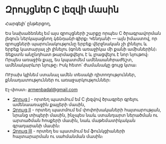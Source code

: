 Զրույցներ C լեզվի մասին
=======================

Հարգելի՛ ընթերցող,

Ես նախաձեռնել եմ այս զրույցների շարքը որպես C ծրագրավորման լեզուն ներկայացնող *կենդանի* գիրք։ Կենդանի ― այն իմաստով, որ զրույցների պարունակությունը երբեք վերջնական չի լինելու և երբեք կատարյալ չի լինելու (գոնե առաջիկա մի քանի ամիսներին)։ Տեքստն անընդհատ թարմացվելու է և լրացվելու է նոր նյութով։ Որպես առաջին քայլ, ես կպատմեմ ամենաանհրաժեշտ, ամենակարևոր նյութը։ Իսկ հետո՝ ժամանակը ցույց կտա։

ՈՒրախ կլինեմ ստանալ ամեն տեսակի դիտողություններ, քննադատություններ ու առաջարկություններ։ 

Էլ-փոստ։ armenbadal@gmail.com


* [Զրույց I](https://github.com/armenbadal/notes-on-c/blob/master/chapter01.md) - որտեղ պատմում եմ C լեզվով ծրագրեր գրելու ամենաառաջին քայլերի մասին,
* [Զրույց II](https://github.com/armenbadal/notes-on-c/blob/master/chapter02.md) - որտեղ պատմում եմ փոփոխակաների հայտարության, նրանց տիպերի մասին, ինչպես նաև ստանդարտ ներածման ու արտածման հոսքերի մասին, նաև մաթեմատիկական գրադարանի մասին։
* [Զրույց III](https://github.com/armenbadal/notes-on-c/blob/master/chapter03.md) - որտեղ ես պատմում եմ ֆունկցիաների հայտարարման ու սահմանման մասին։
